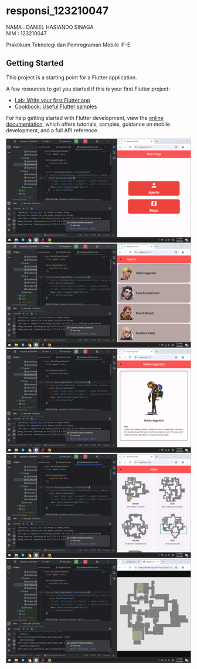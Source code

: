 # responsi_123210047

NAMA : DANIEL HASIANDO SINAGA  
NIM : 123210047

Praktikum Teknologi dan Pemrograman Mobile IF-E

## Getting Started

This project is a starting point for a Flutter application.

A few resources to get you started if this is your first Flutter project:

- [Lab: Write your first Flutter app](https://docs.flutter.dev/get-started/codelab)
- [Cookbook: Useful Flutter samples](https://docs.flutter.dev/cookbook)

For help getting started with Flutter development, view the
[online documentation](https://docs.flutter.dev/), which offers tutorials,
samples, guidance on mobile development, and a full API reference.

![](https://raw.githubusercontent.com/pesuts/123210047_responsi_prak-mobile_daniel/main/Screenshot%20(2255).png) 
![](https://raw.githubusercontent.com/pesuts/123210047_responsi_prak-mobile_daniel/main/Screenshot%20(2256).png) 
![](https://raw.githubusercontent.com/pesuts/123210047_responsi_prak-mobile_daniel/main/Screenshot%20(2257).png)
![](https://raw.githubusercontent.com/pesuts/123210047_responsi_prak-mobile_daniel/main/Screenshot%20(2258).png)
![](https://raw.githubusercontent.com/pesuts/123210047_responsi_prak-mobile_daniel/main/Screenshot%20(2259).png)
